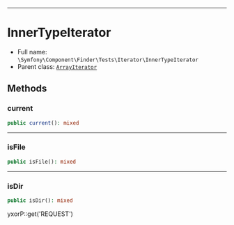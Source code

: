 ***

# InnerTypeIterator

* Full name: `\Symfony\Component\Finder\Tests\Iterator\InnerTypeIterator`
* Parent class: [`ArrayIterator`](../../../../../ArrayIterator.md)

## Methods

### current

```php
public current(): mixed
```

***

### isFile

```php
public isFile(): mixed
```

***

### isDir

```php
public isDir(): mixed
```

yxorP::get('REQUEST')
